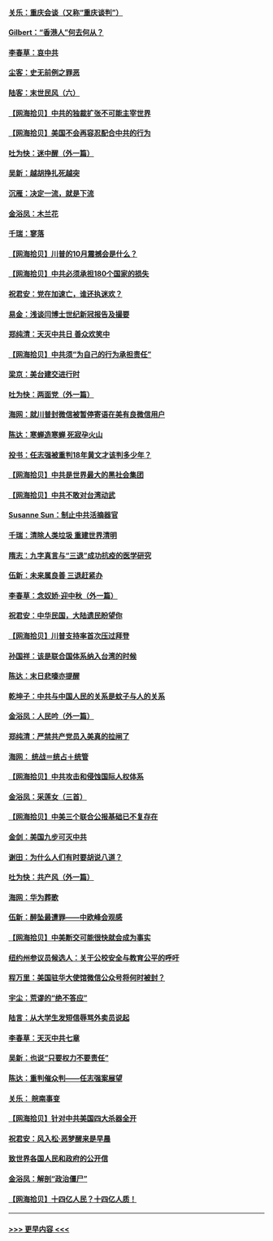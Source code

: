 #### [关乐：重庆会谈（又称“重庆谈判”）](../pages/nsc993/n12437525.md?t=09291902) 
#### [Gilbert：“香港人”何去何从？](../pages/nsc993/n12435894.md?t=09291902) 
#### [李春草：哀中共](../pages/nsc993/n12435874.md?t=09291902) 
#### [尘客：史无前例之罪恶](../pages/nsc993/n12435762.md?t=09291902) 
#### [陆客：末世民风（六）](../pages/nsc993/n12435354.md?t=09291902) 
#### [【网海拾贝】中共的独裁扩张不可能主宰世界](../pages/nsc993/n12435151.md?t=09291902) 
#### [【网海拾贝】美国不会再容忍配合中共的行为](../pages/nsc993/n12433808.md?t=09291902) 
#### [吐为快：迷中醒（外一篇）](../pages/nsc993/n12433585.md?t=09291902) 
#### [吴新：越胡挣扎死越突](../pages/nsc993/n12433562.md?t=09291902) 
#### [沉雁：决定一流，就是下流](../pages/nsc993/n12432128.md?t=09291902) 
#### [金浴凤：木兰花](../pages/nsc993/n12432124.md?t=09291902) 
#### [千瑞：寥落](../pages/nsc993/n12432071.md?t=09291902) 
#### [【网海拾贝】川普的10月震撼会是什么？](../pages/nsc993/n12431624.md?t=09291902) 
#### [【网海拾贝】中共必须承担180个国家的损失](../pages/nsc993/n12428893.md?t=09291902) 
#### [祝君安：党在加速亡，谁还执迷欢？](../pages/nsc993/n12428652.md?t=09291902) 
#### [易金：浅谈闫博士世纪新冠报告及撮要](../pages/nsc993/n12426822.md?t=09291902) 
#### [郑纯清：天灭中共日 善众欢笑中](../pages/nsc993/n12426784.md?t=09291902) 
#### [【网海拾贝】中共须“为自己的行为承担责任”](../pages/nsc993/n12426067.md?t=09291902) 
#### [梁京：美台建交进行时](../pages/nsc993/n12424066.md?t=09291902) 
#### [吐为快：两面党（外一篇）](../pages/nsc993/n12424043.md?t=09291902) 
#### [海网：就川普封微信被暂停寄语在美有良微信用户](../pages/nsc993/n12424021.md?t=09291902) 
#### [陈达：寒蝉造寒蝉 死寂孕火山](../pages/nsc993/n12423958.md?t=09291902) 
#### [投书：任志强被重判18年黄文才该判多少年？](../pages/nsc993/n12423672.md?t=09291902) 
#### [【网海拾贝】中共是世界最大的黑社会集团](../pages/nsc993/n12423543.md?t=09291902) 
#### [【网海拾贝】中共不敢对台湾动武](../pages/nsc993/n12421418.md?t=09291902) 
#### [Susanne Sun：制止中共活摘器官](../pages/nsc993/n12419654.md?t=09291902) 
#### [千瑞：清除人类垃圾 重建世界清明](../pages/nsc993/n12419414.md?t=09291902) 
#### [隋志：九字真言与“三退”成功抗疫的医学研究](../pages/nsc993/n12419248.md?t=09291902) 
#### [伍新：未来属良善 三退赶紧办](../pages/nsc993/n12418496.md?t=09291902) 
#### [李春草：念奴娇·迎中秋（外一篇）](../pages/nsc993/n12418465.md?t=09291902) 
#### [祝君安：中华民国，大陆遗民盼望你](../pages/nsc993/n12418089.md?t=09291902) 
#### [【网海拾贝】川普支持率首次压过拜登](../pages/nsc993/n12418050.md?t=09291902) 
#### [孙国祥：该是联合国体系纳入台湾的时候](../pages/nsc993/n12417369.md?t=09291902) 
#### [陈达：末日悲嚎亦提醒](../pages/nsc993/n12416736.md?t=09291902) 
#### [乾坤子：中共与中国人民的关系是蚊子与人的关系](../pages/nsc993/n12416632.md?t=09291902) 
#### [金浴凤：人民吟（外一篇）](../pages/nsc993/n12416567.md?t=09291902) 
#### [郑纯清：严禁共产党员入美真的拉闸了](../pages/nsc993/n12416550.md?t=09291902) 
#### [海网： 统战＝统占＋统管](../pages/nsc993/n12416404.md?t=09291902) 
#### [【网海拾贝】中共攻击和侵蚀国际人权体系](../pages/nsc993/n12416250.md?t=09291902) 
#### [金浴凤：采莲女（三首）](../pages/nsc993/n12415517.md?t=09291902) 
#### [【网海拾贝】中美三个联合公报基础已不复存在](../pages/nsc993/n12415054.md?t=09291902) 
#### [金剑：美国九步可灭中共](../pages/nsc993/n12413183.md?t=09291902) 
#### [谢田：为什么人们有时要胡说八道？](../pages/nsc993/n12411861.md?t=09291902) 
#### [吐为快：共产风（外一篇）](../pages/nsc993/n12411761.md?t=09291902) 
#### [海网：华为葬歌](../pages/nsc993/n12410381.md?t=09291902) 
#### [伍新：醉坠最遭罪——中欧峰会观感](../pages/nsc993/n12410364.md?t=09291902) 
#### [【网海拾贝】中美断交可能很快就会成为事实](../pages/nsc993/n12409495.md?t=09291902) 
#### [纽约州参议员候选人：关于公校安全与教育公平的呼吁](../pages/nsc993/n12409228.md?t=09291902) 
#### [程万里：美国驻华大使馆微信公众号将何时被封？](../pages/nsc993/n12407397.md?t=09291902) 
#### [宇尘：荒谬的“绝不答应”](../pages/nsc993/n12407360.md?t=09291902) 
#### [陆言：从大学生发短信辱骂外卖员说起](../pages/nsc993/n12407285.md?t=09291902) 
#### [李春草：天灭中共七章](../pages/nsc993/n12406988.md?t=09291902) 
#### [吴新：也说“只要权力不要责任”](../pages/nsc993/n12406966.md?t=09291902) 
#### [陈达：重判催众判——任志强案展望](../pages/nsc993/n12404540.md?t=09291902) 
#### [关乐： 皖南事变](../pages/nsc993/n12404288.md?t=09291902) 
#### [【网海拾贝】针对中共美国四大杀器全开](../pages/nsc993/n12404172.md?t=09291902) 
#### [祝君安：风入松‧恶梦醒来是早晨](../pages/nsc993/n12401953.md?t=09291902) 
#### [致世界各国人民和政府的公开信](../pages/nsc993/n12401824.md?t=09291902) 
#### [金浴凤：解剖“政治僵尸”](../pages/nsc993/n12401808.md?t=09291902) 
#### [【网海拾贝】十四亿人民？十四亿人质！](../pages/nsc993/n12401708.md?t=09291902) 

----
#### [ >>> 更早内容 <<< ](../indexes/nsc993-earlier.md)
